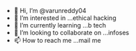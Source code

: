 - 👋 Hi, I’m @varunreddy04
- 👀 I’m interested in ...ethical hacking
- 🌱 I’m currently learning ...b tech
- 💞️ I’m looking to collaborate on ...infoses
- 📫 How to reach me ...mail me

<!---
varunreddy04/varunreddy04 is a ✨ special ✨ repository because its `README.md` (this file) appears on your GitHub profile.
You can click the Preview link to take a look at your changes.
--->
